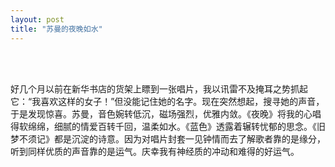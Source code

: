 ```yaml
---
layout: post
title: "苏曼的夜晚如水"
---
```

    

    
好几个月以前在新华书店的货架上瞟到一张唱片，我以讯雷不及掩耳之势抓起它：“我喜欢这样的女子！”但没能记住她的名字。现在突然想起，搜寻她的声音，于是发现惊喜。苏曼，音色婉转低沉，磁场强烈，优雅内敛。《夜晚》将我的心唱得软绵绵，细腻的情爱百转千回，温柔如水。《蓝色》透露着辗转忧郁的思念。《旧梦不须记》都是沉淀的诗意。因为对唱片封套一见钟情而去了解歌者靠的是缘分，听到同样优质的声音靠的是运气。庆幸我有神经质的冲动和难得的好运气。  
							  
		
